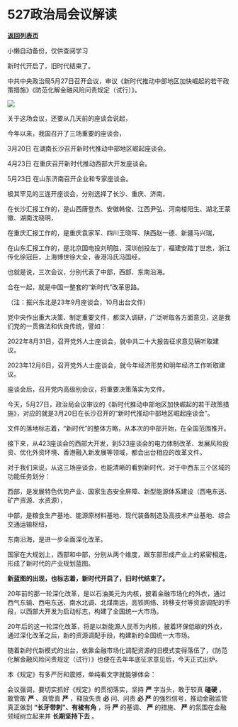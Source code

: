 # 527政治局会议解读

[**返回列表页**](/gzh/政事堂2019)

小懒自动备份，仅供查阅学习

新时代开启了，旧时代结束了。  

中共中央政治局5月27日召开会议，审议《新时代推动中部地区加快崛起的若干政策措施》《防范化解金融风险问责规定（试行）》。

![](https://mmbiz.qpic.cn/mmbiz_png/rxhS23yu8cOB8r7JEGjvOQ6ufDoJF65QIs3tm3iagpG1PWVo72sUNLOCRxoOwhtAiah6EGSwkb5DBwaT6nM2Gkicg/640?wx_fmt=png&from;=appmsg)

关于这场会议，还要从几天前的座谈会说起，

今年以来，我国召开了三场重要的座谈会，

3月20日 在湖南长沙召开新时代推动中部地区崛起座谈会。

4月23日 在重庆召开新时代推动西部大开发座谈会。

5月23日 在山东济南召开企业和专家座谈会。

极其罕见的三连开座谈会，分别选择了长沙、重庆、济南，

在长沙汇报工作的，是山西唐登杰、安徽韩俊、江西尹弘、河南楼阳生、湖北王蒙徽、湖南沈晓明，

在重庆汇报工作的，是重庆袁家军、四川王晓晖、陕西赵一德、新疆马兴瑞，

在山东汇报工作的，是北京国电投刘明胜，深圳创投左丁，福建安踏丁世忠，浙江传化徐冠巨，上海博世徐大全，香港冯氏冯国经，

也就是说，三次会议，分别代表了中部，西部、东南沿海。

合在一起，就是中国一整套的“新时代”改革思路。

（注：振兴东北是23年9月座谈会，10月出台文件)

党中央作出重大决策、制定重要文件，都深入调研，广泛听取各方面意见，这是我们党的一贯做法和优良传统，譬如：

2022年8月31日，召开党外人士座谈会，就中共二十大报告征求意见稿听取建议。

2023年12月6日，召开党外人士座谈会，就今年经济形势和明年经济工作听取建议。

座谈会后，召开党内高级别会议，将重要决策落实为文件。

今天，5月27日，政治局会议审议的《新时代推动中部地区加快崛起的若干政策措施》，对应的就是3月20日在长沙召开的“新时代推动中部地区崛起座谈会”。

文件的落地标志着，“新时代”的整体方略，从本次的中部开始，在全国范围推开。

接下来，从423座谈会的西部大开发，到523座谈会的电力体制改革、发展风险投资、优化外资环境、香港融入新发展等领域，都会出台相应的改革文件。

对于我们来说，从这三场座谈会，也能清晰的看到新时代，对于中西东三个区域的功能任务划分：

西部，是发展特色优势产业、国家生态安全屏障、新型能源体系建设（西电东送、矿产资源、水资源），

中部，是粮食生产基地、能源原材料基地、现代装备制造及高技术产业基地、综合交通运输枢纽，

东南沿海，是进一步全面深化改革。

国家在大规划上，西部和中部，分别从两个维度，跟东部形成产业上的紧密相连，形成了新时代的产业规划蓝图。

 **新蓝图的出现，也标志着，新时代开启了，旧时代结束了。**

20年前的那一轮深化改革，是以石油美元为内核，披着金融市场化的外衣，通过西气东输、西电东送、南水北调、北煤南运，高铁网络、转移支付等资源调配的手段，以西部大开发为启动标志，构建了全国统一大市场。

20年后的这一轮深化改革，将是以新能源人民币为内核，披着环保低碳的外衣，通过深化改革之后，新的资源调配手段，构建新的全国统一大市场。

随着新时代新模式的出台，依靠金融市场化调配资源的旧模式变得落伍了，《防范化解金融风险问责规定（试行）》也便在去年年底征求意见后，今天正式出炉。  

本《规定》有多严厉和震撼，单纯看文字就能够体会：

会议强调，要切实抓好《规定》的贯彻落实，坚持 **严** 字当头，敢于较真 **碰硬** ，敢管敢 **严** 、真管真 **严** ，释放失责 **必**
问、问责 **必 **严**** 的强烈信号，推动金融监管真正做到 **“长牙带刺”、有棱有角** ，将 **严** 的基调、 **严** 的措施、
**严** 的氛围在金融领域树立起来并 **长期坚持下去** 。

